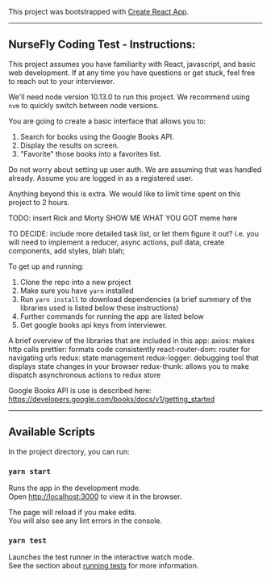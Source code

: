 This project was bootstrapped with [Create React App](https://github.com/facebook/create-react-app).

---

## NurseFly Coding Test - Instructions:

This project assumes you have familiarity with React, javascript, and basic web development. If at any time you have
questions or get stuck, feel free to reach out to your interviewer.

We'll need node version 10.13.0 to run this project. We recommend using `nvm` to quickly switch between node versions.

You are going to create a basic interface that allows you to:

1. Search for books using the Google Books API.
2. Display the results on screen.
3. "Favorite" those books into a favorites list.

Do not worry about setting up user auth. We are assuming that was handled already.
Assume you are logged in as a registered user.

Anything beyond this is extra. We would like to limit time spent on this project to 2 hours.

TODO: insert Rick and Morty SHOW ME WHAT YOU GOT meme here

TO DECIDE: include more detailed task list, or let them figure it out? i.e. you will need to implement a reducer, async actions, pull data, create components, add styles, blah blah;

To get up and running:

1. Clone the repo into a new project
2. Make sure you have `yarn` installed
3. Run `yarn install` to download dependencies (a brief summary of the libraries used is listed below these instructions)
4. Further commands for running the app are listed below
5. Get google books api keys from interviewer.

A brief overview of the libraries that are included in this app:
axios: makes http calls
prettier: formats code consistently
react-router-dom: router for navigating urls
redux: state management
redux-logger: debugging tool that displays state changes in your browser
redux-thunk: allows you to make dispatch asynchronous actions to redux store

Google Books API is use is described here:
https://developers.google.com/books/docs/v1/getting_started

---

## Available Scripts

In the project directory, you can run:

### `yarn start`

Runs the app in the development mode.<br />
Open [http://localhost:3000](http://localhost:3000) to view it in the browser.

The page will reload if you make edits.<br />
You will also see any lint errors in the console.

### `yarn test`

Launches the test runner in the interactive watch mode.<br />
See the section about [running tests](https://facebook.github.io/create-react-app/docs/running-tests) for more information.
